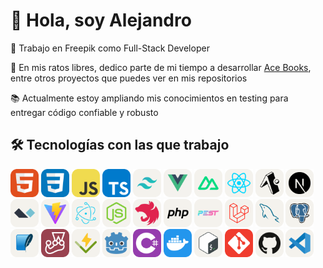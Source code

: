 # 👋 Hola, soy Alejandro

<p>💼 Trabajo en Freepik como Full-Stack Developer</p>
<p>🚀 En mis ratos libres, dedico parte de mi tiempo a desarrollar <a href="https://github.com/AstroCorp/Ace-Books" target="_blank">Ace Books</a>, entre otros proyectos que puedes ver en mis repositorios</p>
<p>📚 Actualmente estoy ampliando mis conocimientos en testing para entregar código confiable y robusto</p>

## 🛠️ Tecnologías con las que trabajo

<div>
    <img src="icons/HTML.svg" alt="HTML" width="45" height="45" />
    <img src="icons/CSS.svg" alt="CSS" width="45" height="45" />
    <img src="icons/JavaScript.svg" alt="JavaScript" width="45" height="45" />
    <img src="icons/TypeScript.svg" alt="TypeScript" width="45" height="45" />
    <img src="icons/TailwindCSS.svg" alt="Tailwind CSS" width="45" height="45" />
    <img src="icons/VueJS.svg" alt="Vue.js" width="45" height="45" />
    <img src="icons/NuxtJS.svg" alt="Nuxt.js" width="45" height="45" />
    <img src="icons/React.svg" alt="React" width="45" height="45" />
    <img src="icons/Expo.svg" alt="Expo" width="45" height="45" />
    <img src="icons/NextJS.svg" alt="Next.js" width="45" height="45" />
    <img src="icons/AlpineJS.svg" alt="Alpine.js" width="45" height="45" />
    <img src="icons/Vite.svg" alt="Vite" width="45" height="45" />
    <img src="icons/Electron.svg" alt="Electron" width="45" height="45" />
    <img src="icons/NodeJS.svg" alt="Node.js" width="45" height="45" />
    <img src="icons/NestJS.svg" alt="NestJS" width="45" height="45" />
    <img src="icons/PHP.svg" alt="Pest" width="45" height="45" />
    <img src="icons/Pest.svg" alt="PHP" width="45" height="45" />
    <img src="icons/Laravel.svg" alt="Laravel" width="45" height="45" />
    <img src="icons/MySQL.svg" alt="MySQL" width="45" height="45" />
    <img src="icons/PostgreSQL.svg" alt="PostgreSQL" width="45" height="45" />
    <img src="icons/SQLite.svg" alt="SQLite" width="45" height="45" />
    <img src="icons/Jest.svg" alt="Jest" width="45" height="45" />
    <img src="icons/Vitest.svg" alt="Vitest" width="45" height="45" />
    <img src="icons/Godot.svg" alt="Godot" width="45" height="45" />
    <img src="icons/CS.svg" alt="C#" width="45" height="45" />
    <img src="icons/Docker.svg" alt="Docker" width="45" height="45" />
    <img src="icons/Bash.svg" alt="Bash" width="45" height="45" />
    <img src="icons/Git.svg" alt="Git" width="45" height="45" />
    <img src="icons/Github.svg" alt="GitHub" width="45" height="45" />
    <img src="icons/VSCode.svg" alt="VS Code" width="45" height="45" />
</div>

